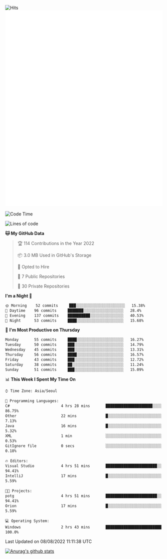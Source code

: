 ![Hits](https://hits.seeyoufarm.com/api/count/incr/badge.svg?url=https%3A%2F%2Fgithub.com%2Fkokose1234&count_bg=%2379C83D&title_bg=%23555555&icon=apple.svg&icon_color=%23E7E7E7&title=hits&edge_flat=false)
<br/>
![Metrics](https://github.com/kokose1234/kokose1234/blob/main/github-metrics.svg)

<!--START_SECTION:waka-->
![Code Time](http://img.shields.io/badge/Code%20Time-661%20hrs%2020%20mins-blue)

![Lines of code](https://img.shields.io/badge/From%20Hello%20World%20I%27ve%20Written-936%20Thousand%20lines%20of%20code-blue)

**🐱 My GitHub Data** 

> 🏆 114 Contributions in the Year 2022
 > 
> 📦 3.0 MB Used in GitHub's Storage 
 > 
> 💼 Opted to Hire
 > 
> 📜 7 Public Repositories 
 > 
> 🔑 30 Private Repositories  
 > 
**I'm a Night 🦉** 

```text
🌞 Morning    52 commits     ███░░░░░░░░░░░░░░░░░░░░░░   15.38% 
🌆 Daytime    96 commits     ███████░░░░░░░░░░░░░░░░░░   28.4% 
🌃 Evening    137 commits    ██████████░░░░░░░░░░░░░░░   40.53% 
🌙 Night      53 commits     ████░░░░░░░░░░░░░░░░░░░░░   15.68%

```
📅 **I'm Most Productive on Thursday** 

```text
Monday       55 commits     ████░░░░░░░░░░░░░░░░░░░░░   16.27% 
Tuesday      50 commits     ███░░░░░░░░░░░░░░░░░░░░░░   14.79% 
Wednesday    45 commits     ███░░░░░░░░░░░░░░░░░░░░░░   13.31% 
Thursday     56 commits     ████░░░░░░░░░░░░░░░░░░░░░   16.57% 
Friday       43 commits     ███░░░░░░░░░░░░░░░░░░░░░░   12.72% 
Saturday     38 commits     ██░░░░░░░░░░░░░░░░░░░░░░░   11.24% 
Sunday       51 commits     ███░░░░░░░░░░░░░░░░░░░░░░   15.09%

```


📊 **This Week I Spent My Time On** 

```text
⌚︎ Time Zone: Asia/Seoul

💬 Programming Languages: 
C#                       4 hrs 28 mins       █████████████████████░░░░   86.75% 
Other                    22 mins             █░░░░░░░░░░░░░░░░░░░░░░░░   7.13% 
Java                     16 mins             █░░░░░░░░░░░░░░░░░░░░░░░░   5.32% 
XML                      1 min               ░░░░░░░░░░░░░░░░░░░░░░░░░   0.53% 
GitIgnore file           0 secs              ░░░░░░░░░░░░░░░░░░░░░░░░░   0.18%

🔥 Editors: 
Visual Studio            4 hrs 51 mins       ███████████████████████░░   94.41% 
IntelliJ                 17 mins             █░░░░░░░░░░░░░░░░░░░░░░░░   5.59%

🐱‍💻 Projects: 
potg                     4 hrs 51 mins       ███████████████████████░░   94.41% 
Orion                    17 mins             █░░░░░░░░░░░░░░░░░░░░░░░░   5.59%

💻 Operating System: 
Windows                  2 hrs 43 mins       █████████████████████████   100.0%

```


 Last Updated on 08/08/2022 11:11:38 UTC
<!--END_SECTION:waka-->

[![Anurag's github stats](https://github-readme-stats.vercel.app/api?username=kokose1234&theme=dracula)](https://github.com/anuraghazra/github-readme-stats)



	
